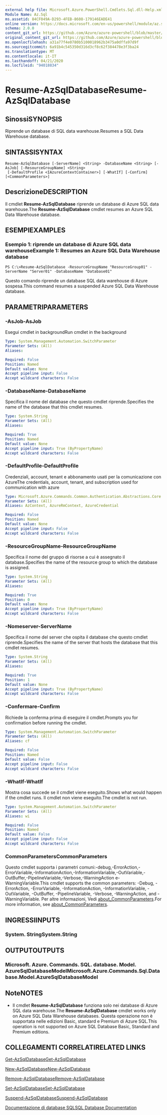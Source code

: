 ```yaml
---
external help file: Microsoft.Azure.PowerShell.Cmdlets.Sql.dll-Help.xml
Module Name: Az.Sql
ms.assetid: 84CF049A-D293-4FEB-8608-179146EADE41
online version: https://docs.microsoft.com/en-us/powershell/module/az.sql/resume-azsqldatabase
schema: 2.0.0
content_git_url: https://github.com/Azure/azure-powershell/blob/master/src/Sql/Sql/help/Resume-AzSqlDatabase.md
original_content_git_url: https://github.com/Azure/azure-powershell/blob/master/src/Sql/Sql/help/Resume-AzSqlDatabase.md
ms.openlocfilehash: a31a77f4e0780b5100018962b3475a0dffa97d9f
ms.sourcegitcommit: 6a91b4c545350d316d3cf8c62f384478e3f3ba24
ms.translationtype: MT
ms.contentlocale: it-IT
ms.lasthandoff: 04/21/2020
ms.locfileid: "94018834"
---
```

# <span data-ttu-id="da5df-101">Resume-AzSqlDatabase</span><span class="sxs-lookup"><span data-stu-id="da5df-101">Resume-AzSqlDatabase</span></span>

## <span data-ttu-id="da5df-102">Sinossi</span><span class="sxs-lookup"><span data-stu-id="da5df-102">SYNOPSIS</span></span>
<span data-ttu-id="da5df-103">Riprende un database di SQL data warehouse.</span><span class="sxs-lookup"><span data-stu-id="da5df-103">Resumes a SQL Data Warehouse database.</span></span>

## <span data-ttu-id="da5df-104">SINTASSI</span><span class="sxs-lookup"><span data-stu-id="da5df-104">SYNTAX</span></span>

```
Resume-AzSqlDatabase [-ServerName] <String> -DatabaseName <String> [-AsJob] [-ResourceGroupName] <String>
 [-DefaultProfile <IAzureContextContainer>] [-WhatIf] [-Confirm] [<CommonParameters>]
```

## <span data-ttu-id="da5df-105">Descrizione</span><span class="sxs-lookup"><span data-stu-id="da5df-105">DESCRIPTION</span></span>
<span data-ttu-id="da5df-106">Il cmdlet **Resume-AzSqlDatabase** riprende un database di Azure SQL data warehouse.</span><span class="sxs-lookup"><span data-stu-id="da5df-106">The **Resume-AzSqlDatabase** cmdlet resumes an Azure SQL Data Warehouse database.</span></span>

## <span data-ttu-id="da5df-107">ESEMPI</span><span class="sxs-lookup"><span data-stu-id="da5df-107">EXAMPLES</span></span>

### <span data-ttu-id="da5df-108">Esempio 1: riprende un database di Azure SQL data warehouse</span><span class="sxs-lookup"><span data-stu-id="da5df-108">Example 1: Resumes an Azure SQL Data Warehouse database</span></span>
```
PS C:\>Resume-AzSqlDatabase -ResourceGroupName "ResourceGroup01" -ServerName "Server01" -DatabaseName "Database01"
```

<span data-ttu-id="da5df-109">Questo comando riprende un database SQL data warehouse di Azure sospesa.</span><span class="sxs-lookup"><span data-stu-id="da5df-109">This command resumes a suspended Azure SQL Data Warehouse database.</span></span>

## <span data-ttu-id="da5df-110">PARAMETRI</span><span class="sxs-lookup"><span data-stu-id="da5df-110">PARAMETERS</span></span>

### <span data-ttu-id="da5df-111">-AsJob</span><span class="sxs-lookup"><span data-stu-id="da5df-111">-AsJob</span></span>
<span data-ttu-id="da5df-112">Esegui cmdlet in background</span><span class="sxs-lookup"><span data-stu-id="da5df-112">Run cmdlet in the background</span></span>

```yaml
Type: System.Management.Automation.SwitchParameter
Parameter Sets: (All)
Aliases:

Required: False
Position: Named
Default value: None
Accept pipeline input: False
Accept wildcard characters: False
```

### <span data-ttu-id="da5df-113">-DatabaseName</span><span class="sxs-lookup"><span data-stu-id="da5df-113">-DatabaseName</span></span>
<span data-ttu-id="da5df-114">Specifica il nome del database che questo cmdlet riprende.</span><span class="sxs-lookup"><span data-stu-id="da5df-114">Specifies the name of the database that this cmdlet resumes.</span></span>

```yaml
Type: System.String
Parameter Sets: (All)
Aliases:

Required: True
Position: Named
Default value: None
Accept pipeline input: True (ByPropertyName)
Accept wildcard characters: False
```

### <span data-ttu-id="da5df-115">-DefaultProfile</span><span class="sxs-lookup"><span data-stu-id="da5df-115">-DefaultProfile</span></span>
<span data-ttu-id="da5df-116">Credenziali, account, tenant e abbonamento usati per la comunicazione con Azure</span><span class="sxs-lookup"><span data-stu-id="da5df-116">The credentials, account, tenant, and subscription used for communication with azure</span></span>

```yaml
Type: Microsoft.Azure.Commands.Common.Authentication.Abstractions.Core.IAzureContextContainer
Parameter Sets: (All)
Aliases: AzContext, AzureRmContext, AzureCredential

Required: False
Position: Named
Default value: None
Accept pipeline input: False
Accept wildcard characters: False
```

### <span data-ttu-id="da5df-117">-ResourceGroupName</span><span class="sxs-lookup"><span data-stu-id="da5df-117">-ResourceGroupName</span></span>
<span data-ttu-id="da5df-118">Specifica il nome del gruppo di risorse a cui è assegnato il database.</span><span class="sxs-lookup"><span data-stu-id="da5df-118">Specifies the name of the resource group to which the database is assigned.</span></span>

```yaml
Type: System.String
Parameter Sets: (All)
Aliases:

Required: True
Position: 0
Default value: None
Accept pipeline input: True (ByPropertyName)
Accept wildcard characters: False
```

### <span data-ttu-id="da5df-119">-Nomeserver</span><span class="sxs-lookup"><span data-stu-id="da5df-119">-ServerName</span></span>
<span data-ttu-id="da5df-120">Specifica il nome del server che ospita il database che questo cmdlet riprende.</span><span class="sxs-lookup"><span data-stu-id="da5df-120">Specifies the name of the server that hosts the database that this cmdlet resumes.</span></span>

```yaml
Type: System.String
Parameter Sets: (All)
Aliases:

Required: True
Position: 1
Default value: None
Accept pipeline input: True (ByPropertyName)
Accept wildcard characters: False
```

### <span data-ttu-id="da5df-121">-Confermare</span><span class="sxs-lookup"><span data-stu-id="da5df-121">-Confirm</span></span>
<span data-ttu-id="da5df-122">Richiede la conferma prima di eseguire il cmdlet.</span><span class="sxs-lookup"><span data-stu-id="da5df-122">Prompts you for confirmation before running the cmdlet.</span></span>

```yaml
Type: System.Management.Automation.SwitchParameter
Parameter Sets: (All)
Aliases: cf

Required: False
Position: Named
Default value: False
Accept pipeline input: False
Accept wildcard characters: False
```

### <span data-ttu-id="da5df-123">-WhatIf</span><span class="sxs-lookup"><span data-stu-id="da5df-123">-WhatIf</span></span>
<span data-ttu-id="da5df-124">Mostra cosa succede se il cmdlet viene eseguito.</span><span class="sxs-lookup"><span data-stu-id="da5df-124">Shows what would happen if the cmdlet runs.</span></span>
<span data-ttu-id="da5df-125">Il cmdlet non viene eseguito.</span><span class="sxs-lookup"><span data-stu-id="da5df-125">The cmdlet is not run.</span></span>

```yaml
Type: System.Management.Automation.SwitchParameter
Parameter Sets: (All)
Aliases: wi

Required: False
Position: Named
Default value: False
Accept pipeline input: False
Accept wildcard characters: False
```

### <span data-ttu-id="da5df-126">CommonParameters</span><span class="sxs-lookup"><span data-stu-id="da5df-126">CommonParameters</span></span>
<span data-ttu-id="da5df-127">Questo cmdlet supporta i parametri comuni:-debug,-ErrorAction,-ErrorVariable,-InformationAction,-InformationVariable,-OutVariable,-OutBuffer,-PipelineVariable,-Verbose,-WarningAction e-WarningVariable.</span><span class="sxs-lookup"><span data-stu-id="da5df-127">This cmdlet supports the common parameters: -Debug, -ErrorAction, -ErrorVariable, -InformationAction, -InformationVariable, -OutVariable, -OutBuffer, -PipelineVariable, -Verbose, -WarningAction, and -WarningVariable.</span></span> <span data-ttu-id="da5df-128">Per altre informazioni, Vedi [about_CommonParameters](http://go.microsoft.com/fwlink/?LinkID=113216).</span><span class="sxs-lookup"><span data-stu-id="da5df-128">For more information, see [about_CommonParameters](http://go.microsoft.com/fwlink/?LinkID=113216).</span></span>

## <span data-ttu-id="da5df-129">INGRESSI</span><span class="sxs-lookup"><span data-stu-id="da5df-129">INPUTS</span></span>

### <span data-ttu-id="da5df-130">System. String</span><span class="sxs-lookup"><span data-stu-id="da5df-130">System.String</span></span>

## <span data-ttu-id="da5df-131">OUTPUT</span><span class="sxs-lookup"><span data-stu-id="da5df-131">OUTPUTS</span></span>

### <span data-ttu-id="da5df-132">Microsoft. Azure. Commands. SQL. database. Model. AzureSqlDatabaseModel</span><span class="sxs-lookup"><span data-stu-id="da5df-132">Microsoft.Azure.Commands.Sql.Database.Model.AzureSqlDatabaseModel</span></span>

## <span data-ttu-id="da5df-133">Note</span><span class="sxs-lookup"><span data-stu-id="da5df-133">NOTES</span></span>
* <span data-ttu-id="da5df-134">Il cmdlet **Resume-AzSqlDatabase** funziona solo nei database di Azure SQL data warehouse.</span><span class="sxs-lookup"><span data-stu-id="da5df-134">The **Resume-AzSqlDatabase** cmdlet works only on Azure SQL Data Warehouse databases.</span></span> <span data-ttu-id="da5df-135">Questa operazione non è supportata nelle edizioni Basic, standard e Premium di Azure SQL.</span><span class="sxs-lookup"><span data-stu-id="da5df-135">This operation is not supported on Azure SQL Database Basic, Standard and Premium editions.</span></span>

## <span data-ttu-id="da5df-136">COLLEGAMENTI CORRELATI</span><span class="sxs-lookup"><span data-stu-id="da5df-136">RELATED LINKS</span></span>

[<span data-ttu-id="da5df-137">Get-AzSqlDatabase</span><span class="sxs-lookup"><span data-stu-id="da5df-137">Get-AzSqlDatabase</span></span>](./Get-AzSqlDatabase.md)

[<span data-ttu-id="da5df-138">New-AzSqlDatabase</span><span class="sxs-lookup"><span data-stu-id="da5df-138">New-AzSqlDatabase</span></span>](./New-AzSqlDatabase.md)

[<span data-ttu-id="da5df-139">Remove-AzSqlDatabase</span><span class="sxs-lookup"><span data-stu-id="da5df-139">Remove-AzSqlDatabase</span></span>](./Remove-AzSqlDatabase.md)

[<span data-ttu-id="da5df-140">Set-AzSqlDatabase</span><span class="sxs-lookup"><span data-stu-id="da5df-140">Set-AzSqlDatabase</span></span>](./Set-AzSqlDatabase.md)

[<span data-ttu-id="da5df-141">Suspend-AzSqlDatabase</span><span class="sxs-lookup"><span data-stu-id="da5df-141">Suspend-AzSqlDatabase</span></span>](./Suspend-AzSqlDatabase.md)

[<span data-ttu-id="da5df-142">Documentazione di database SQL</span><span class="sxs-lookup"><span data-stu-id="da5df-142">SQL Database Documentation</span></span>](https://docs.microsoft.com/azure/sql-database/)


